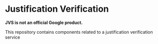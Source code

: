 # Justification Verification

**JVS is not an official Google product.**

This repository contains components related to a justification verification
service
